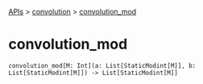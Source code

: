 [APIs](../index.md) > [convolution](./index.md) > [convolution_mod]()

# convolution_mod

```
convolution_mod[M: Int](a: List[StaticModint[M]], b: List[StaticModint[M]]) -> List[StaticModint[M]]
```
